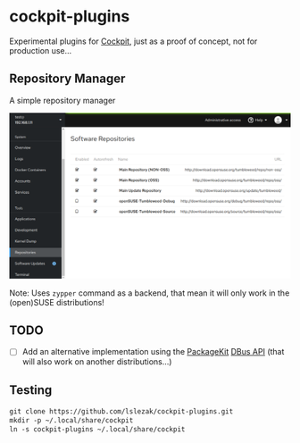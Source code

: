 # cockpit-plugins

Experimental plugins for [Cockpit](https://cockpit-project.org/),
just as a proof of concept, not for production use...

## Repository Manager

A simple repository manager

![Screenshot](repositories.png)

Note: Uses `zypper` command as a backend, that mean it will only work in
the (open)SUSE distributions!

## TODO

- [ ] Add an alternative implementation using the [PackageKit](
  https://www.freedesktop.org/software/PackageKit/gtk-doc/index.html)
  [DBus API](https://www.freedesktop.org/software/PackageKit/gtk-doc/api-reference.html) (that will also work on another distributions...)

## Testing

```shell
git clone https://github.com/lslezak/cockpit-plugins.git
mkdir -p ~/.local/share/cockpit
ln -s cockpit-plugins ~/.local/share/cockpit
```